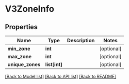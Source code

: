 # V3ZoneInfo

## Properties
Name | Type | Description | Notes
------------ | ------------- | ------------- | -------------
**min_zone** | **int** |  | [optional] 
**max_zone** | **int** |  | [optional] 
**unique_zones** | **list[int]** |  | [optional] 

[[Back to Model list]](../README.md#documentation-for-models) [[Back to API list]](../README.md#documentation-for-api-endpoints) [[Back to README]](../README.md)

